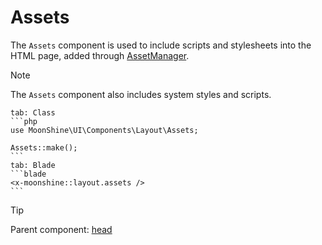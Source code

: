 # Assets

The `Assets` component is used to include scripts and stylesheets into the HTML page, added through [AssetManager](/docs/{{version}}/appearance/assets).

> [!NOTE]
> The `Assets` component also includes system styles and scripts.

~~~tabs
tab: Class
```php
use MoonShine\UI\Components\Layout\Assets;

Assets::make();
```
tab: Blade
```blade
<x-moonshine::layout.assets />
```
~~~

> [!TIP]
> Parent component: [head](/docs/{{version}}/components/head)
